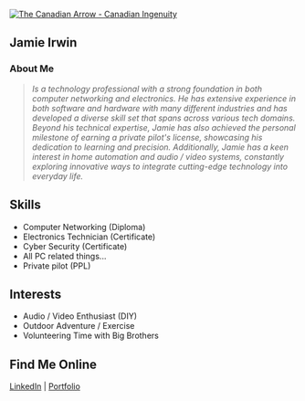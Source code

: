 
[![The Canadian Arrow - Canadian Ingenuity]([ps://wwwhttps://github.com/username/repo/raw/main/path/to/image.jpg](https://private-user-images.githubusercontent.com/185218135/381352966-2b7e9222-2e6f-4ddb-8c4d-8458fd05a0ca.jpg?jwt=eyJhbGciOiJIUzI1NiIsInR5cCI6IkpXVCJ9.eyJpc3MiOiJnaXRodWIuY29tIiwiYXVkIjoicmF3LmdpdGh1YnVzZXJjb250ZW50LmNvbSIsImtleSI6ImtleTUiLCJleHAiOjE3MzAyNTE0OTAsIm5iZiI6MTczMDI1MTE5MCwicGF0aCI6Ii8xODUyMTgxMzUvMzgxMzUyOTY2LTJiN2U5MjIyLTJlNmYtNGRkYi04YzRkLTg0NThmZDA1YTBjYS5qcGc_WC1BbXotQWxnb3JpdGhtPUFXUzQtSE1BQy1TSEEyNTYmWC1BbXotQ3JlZGVudGlhbD1BS0lBVkNPRFlMU0E1M1BRSzRaQSUyRjIwMjQxMDMwJTJGdXMtZWFzdC0xJTJGczMlMkZhd3M0X3JlcXVlc3QmWC1BbXotRGF0ZT0yMDI0MTAzMFQwMTE5NTBaJlgtQW16LUV4cGlyZXM9MzAwJlgtQW16LVNpZ25hdHVyZT03NjJhNzEzMGNhNmY5ZDhhYjRmNDgzNTUyNzc3NTZhNTRiNDhiZWU3M2NmODljNjZjNjA2ZDI2NjJhMGZmNDdlJlgtQW16LVNpZ25lZEhlYWRlcnM9aG9zdCJ9.cyHUCWH1yAbNZYAYvOvMRNCqg5K0FkNV7iQWghzoEOQ))](htt.readersdigest.ca/travel/canada/avro-arrow/)



## Jamie Irwin

### About Me
> *Is a technology professional with a strong foundation in both computer networking and electronics. He has extensive experience in both software and hardware with many different industries and has developed a diverse skill set that spans across various tech domains. Beyond his technical expertise, Jamie has also achieved the personal milestone of earning a private pilot's license, showcasing his dedication to learning and precision. Additionally, Jamie has a keen interest in home automation and audio / video systems, constantly exploring innovative ways to integrate cutting-edge technology into everyday life.*


## Skills
- Computer Networking (Diploma)
- Electronics Technician (Certificate)
- Cyber Security (Certificate)
- All PC related things...
- Private pilot (PPL)


## Interests
- Audio / Video Enthusiast (DIY)
- Outdoor Adventure / Exercise
- Volunteering Time with Big Brothers

## Find Me Online
[LinkedIn](https://www.linkedin.com/in/jamie-i-92b59a42/) | [Portfolio](https://your-portfolio.com)


